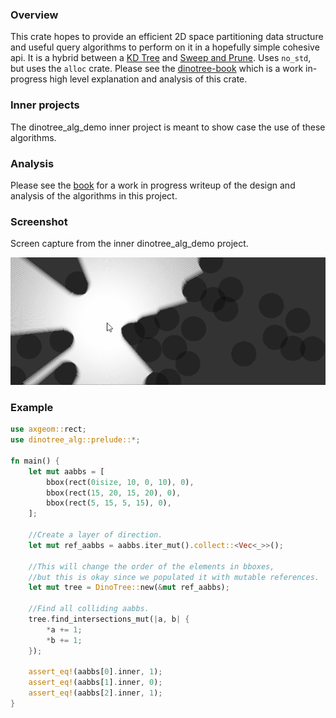 ### Overview

This crate hopes to provide an efficient 2D space partitioning data structure and useful query algorithms to perform on it in a hopefully simple cohesive api.
It is a hybrid between a [KD Tree](https://en.wikipedia.org/wiki/K-d_tree) and [Sweep and Prune](https://en.wikipedia.org/wiki/Sweep_and_prune).
Uses `no_std`, but uses the `alloc` crate.
Please see the [dinotree-book](https://dinotree-book.netlify.com) which is a work in-progress high level explanation and analysis of this crate.

### Inner projects

The dinotree_alg_demo inner project is meant to show case the use of these algorithms. 

### Analysis

Please see the [book](https://dinotree-book.netlify.com) for a work in progress writeup of the design and analysis of the algorithms in this project.

### Screenshot

Screen capture from the inner dinotree_alg_demo project.

<img src="./assets/screenshot.gif" alt="screenshot">

### Example

```rust
use axgeom::rect;
use dinotree_alg::prelude::*;

fn main() {
    let mut aabbs = [
        bbox(rect(0isize, 10, 0, 10), 0),
        bbox(rect(15, 20, 15, 20), 0),
        bbox(rect(5, 15, 5, 15), 0),
    ];

    //Create a layer of direction.
    let mut ref_aabbs = aabbs.iter_mut().collect::<Vec<_>>();

    //This will change the order of the elements in bboxes,
    //but this is okay since we populated it with mutable references.
    let mut tree = DinoTree::new(&mut ref_aabbs);

    //Find all colliding aabbs.
    tree.find_intersections_mut(|a, b| {
        *a += 1;
        *b += 1;
    });

    assert_eq!(aabbs[0].inner, 1);
    assert_eq!(aabbs[1].inner, 0);
    assert_eq!(aabbs[2].inner, 1);
}

```
